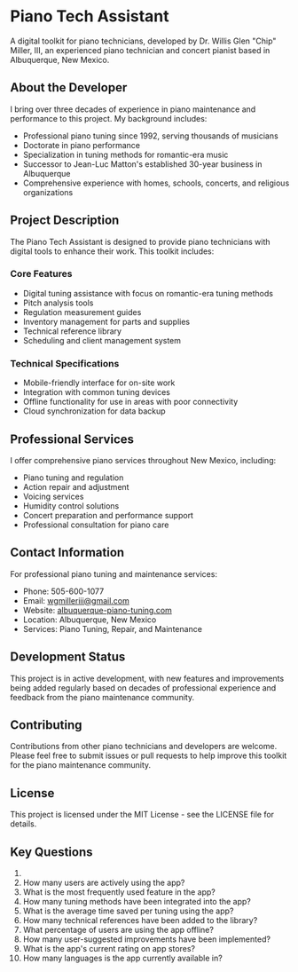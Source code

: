 # Piano Tech Assistant

A digital toolkit for piano technicians, developed by Dr. Willis Glen "Chip" Miller, III, an experienced piano technician and concert pianist based in Albuquerque, New Mexico.

## About the Developer

I bring over three decades of experience in piano maintenance and performance to this project. My background includes:

- Professional piano tuning since 1992, serving thousands of musicians
- Doctorate in piano performance
- Specialization in tuning methods for romantic-era music
- Successor to Jean-Luc Matton's established 30-year business in Albuquerque
- Comprehensive experience with homes, schools, concerts, and religious organizations

## Project Description

The Piano Tech Assistant is designed to provide piano technicians with digital tools to enhance their work. This toolkit includes:

### Core Features

- Digital tuning assistance with focus on romantic-era tuning methods
- Pitch analysis tools
- Regulation measurement guides
- Inventory management for parts and supplies
- Technical reference library
- Scheduling and client management system

### Technical Specifications

- Mobile-friendly interface for on-site work
- Integration with common tuning devices
- Offline functionality for use in areas with poor connectivity
- Cloud synchronization for data backup

## Professional Services

I offer comprehensive piano services throughout New Mexico, including:

- Piano tuning and regulation
- Action repair and adjustment
- Voicing services
- Humidity control solutions
- Concert preparation and performance support
- Professional consultation for piano care

## Contact Information

For professional piano tuning and maintenance services:
- Phone: 505-600-1077
- Email: wgmilleriii@gmail.com
- Website: [albuquerque-piano-tuning.com](https://albuquerque-piano-tuning.com)
- Location: Albuquerque, New Mexico
- Services: Piano Tuning, Repair, and Maintenance

## Development Status

This project is in active development, with new features and improvements being added regularly based on decades of professional experience and feedback from the piano maintenance community.

## Contributing

Contributions from other piano technicians and developers are welcome. Please feel free to submit issues or pull requests to help improve this toolkit for the piano maintenance community.

## License

This project is licensed under the MIT License - see the LICENSE file for details.
## Key Questions
1. 
2. How many users are actively using the app?
3. What is the most frequently used feature in the app?
4. How many tuning methods have been integrated into the app?
5. What is the average time saved per tuning using the app?
6. How many technical references have been added to the library?
7. What percentage of users are using the app offline?
8. How many user-suggested improvements have been implemented?
9. What is the app's current rating on app stores?
10. How many languages is the app currently available in?
